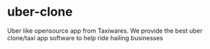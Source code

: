 # uber-clone
Uber like opensource app from Taxiwares. We provide the best uber clone/taxi app software to help ride hailing businesses
